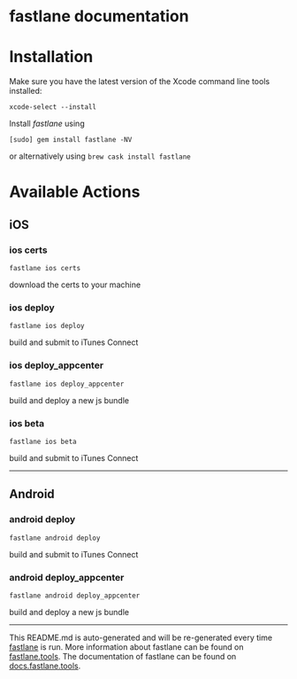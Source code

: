 fastlane documentation
================
# Installation

Make sure you have the latest version of the Xcode command line tools installed:

```
xcode-select --install
```

Install _fastlane_ using
```
[sudo] gem install fastlane -NV
```
or alternatively using `brew cask install fastlane`

# Available Actions
## iOS
### ios certs
```
fastlane ios certs
```
download the certs to your machine
### ios deploy
```
fastlane ios deploy
```
build and submit to iTunes Connect
### ios deploy_appcenter
```
fastlane ios deploy_appcenter
```
build and deploy a new js bundle
### ios beta
```
fastlane ios beta
```
build and submit to iTunes Connect

----

## Android
### android deploy
```
fastlane android deploy
```
build and submit to iTunes Connect
### android deploy_appcenter
```
fastlane android deploy_appcenter
```
build and deploy a new js bundle

----

This README.md is auto-generated and will be re-generated every time [fastlane](https://fastlane.tools) is run.
More information about fastlane can be found on [fastlane.tools](https://fastlane.tools).
The documentation of fastlane can be found on [docs.fastlane.tools](https://docs.fastlane.tools).
